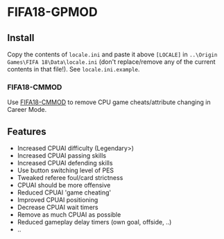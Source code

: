 # FIFA18-GPMOD

## Install
Copy the contents of `locale.ini` and paste it above `[LOCALE]` in  `..\Origin Games\FIFA 18\Data\locale.ini` (don't replace/remove any of the current contents in that file!). See `locale.ini.example`.

### FIFA18-CMMOD
Use [FIFA18-CMMOD](https://github.com/linuxfreak90/FIFA18-CMMOD) to remove CPU game cheats/attribute changing in Career Mode.

## Features
- Increased CPUAI difficulty (Legendary>)
- Increased CPUAI passing skills
- Increased CPUAI defending skills
- Use button switching level of PES
- Tweaked referee foul/card strictness
- CPUAI should be more offensive
- Reduced CPUAI 'game cheating'
- Improved CPUAI positioning
- Decrease CPUAI wait timers
- Remove as much CPUAI as possible
- Reduced gameplay delay timers (own goal, offside, ..) 
- ..
